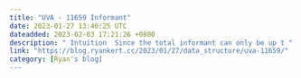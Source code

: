```yaml
---
title: "UVA - 11659 Informant"
date: 2023-01-27 13:46:25 UTC
dateadded: 2023-02-03 17:21:26 +0800
description: " Intuition  Since the total informant can only be up t "
link: "https://blog.ryankert.cc/2023/01/27/data_structure/uva-11659/"
category: [Ryan's blog]
---
```

